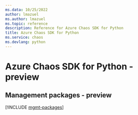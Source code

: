 ```yaml
---
ms.data: 10/25/2022
author: lmazuel
ms.author: lmazuel
ms.topic: reference
description: Reference for Azure Chaos SDK for Python
title: Azure Chaos SDK for Python
ms.service: chaos
ms.devlang: python
---
```

# Azure Chaos SDK for Python - preview

## Management packages - preview
[!INCLUDE [mgmt-packages](chaos-mgmt-index.md)]